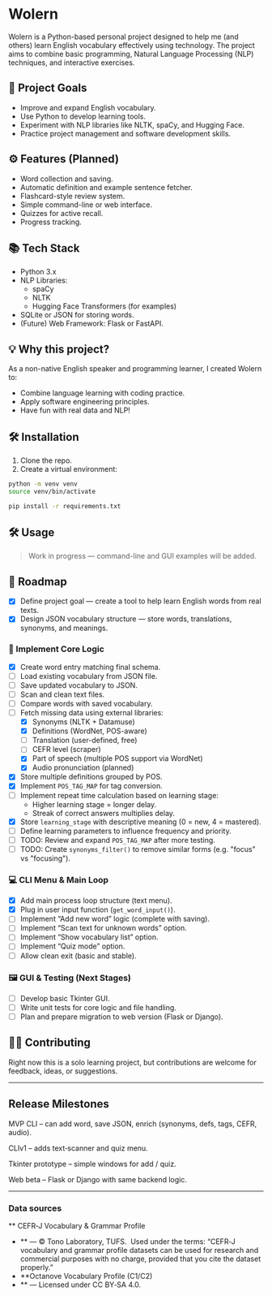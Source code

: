 # Wolern

Wolern is a Python-based personal project designed to help me (and others) learn English vocabulary effectively using technology. The project aims to combine basic programming, Natural Language Processing (NLP) techniques, and interactive exercises.

## 🎯 Project Goals

- Improve and expand English vocabulary.
- Use Python to develop learning tools.
- Experiment with NLP libraries like NLTK, spaCy, and Hugging Face.
- Practice project management and software development skills.

## ⚙️ Features (Planned)

- Word collection and saving.
- Automatic definition and example sentence fetcher.
- Flashcard-style review system.
- Simple command-line or web interface.
- Quizzes for active recall.
- Progress tracking.

## 📚 Tech Stack

- Python 3.x
- NLP Libraries:
  - spaCy
  - NLTK
  - Hugging Face Transformers (for examples)
- SQLite or JSON for storing words.
- (Future) Web Framework: Flask or FastAPI.

## 💡 Why this project?

As a non-native English speaker and programming learner, I created Wolern to:
- Combine language learning with coding practice.
- Apply software engineering principles.
- Have fun with real data and NLP!

## 🛠 Installation

1. Clone the repo.
2. Create a virtual environment:

```bash
python -m venv venv
source venv/bin/activate

pip install -r requirements.txt
```

## 🛠 Usage

> Work in progress — command-line and GUI examples will be added.

## 📌 Roadmap

- [x] Define project goal — create a tool to help learn English words from real texts.
- [x] Design JSON vocabulary structure — store words, translations, synonyms, and meanings.

### 🧠 Implement Core Logic
- [x] Create word entry matching final schema.
- [ ] Load existing vocabulary from JSON file.
- [ ] Save updated vocabulary to JSON.
- [ ] Scan and clean text files.
- [ ] Compare words with saved vocabulary.
- [ ] Fetch missing data using external libraries:
  - [x] Synonyms (NLTK + Datamuse)
  - [x] Definitions (WordNet, POS-aware)
  - [ ] Translation (user-defined, free)
  - [ ] CEFR level (scraper)
  - [x] Part of speech (multiple POS support via WordNet)
  - [x] Audio pronunciation (planned)
- [x] Store multiple definitions grouped by POS.
- [x] Implement `POS_TAG_MAP` for tag conversion.
- [ ] Implement repeat time calculation based on learning stage:
  - Higher learning stage = longer delay.
  - Streak of correct answers multiplies delay.
- [x] Store `learning_stage` with descriptive meaning (0 = new, 4 = mastered).
- [ ] Define learning parameters to influence frequency and priority.
- [ ] TODO: Review and expand `POS_TAG_MAP` after more testing.
- [ ] TODO: Create `synonyms_filter()` to remove similar forms (e.g. "focus" vs "focusing").

### 💻 CLI Menu & Main Loop
- [x] Add main process loop structure (text menu).
- [x] Plug in user input function (`get_word_input()`).
- [ ] Implement “Add new word” logic (complete with saving).
- [ ] Implement “Scan text for unknown words” option.
- [ ] Implement “Show vocabulary list” option.
- [ ] Implement “Quiz mode” option.
- [ ] Allow clean exit (basic and stable).

### 🖼 GUI & Testing (Next Stages)
- [ ] Develop basic Tkinter GUI.
- [ ] Write unit tests for core logic and file handling.
- [ ] Plan and prepare migration to web version (Flask or Django).
## 🧑‍💻 Contributing

Right now this is a solo learning project, but contributions are welcome for feedback, ideas, or suggestions.

---

## Release Milestones
MVP CLI – can add word, save JSON, enrich (synonyms, defs, tags, CEFR, audio).

CLIv1 – adds text‑scanner and quiz menu.

Tkinter prototype – simple windows for add / quiz.

Web beta – Flask or Django with same backend logic.

---

### Data sources 
** CEFR‑J Vocabulary & Grammar Profile
* ** — © Tono Laboratory, TUFS.  Used under the terms: “CEFR‑J vocabulary and grammar profile datasets can be used for research and commercial purposes with no charge, provided that you cite the dataset properly.” 
* **Octanove Vocabulary Profile (C1/C2)
* ** — Licensed under CC BY‑SA 4.0.